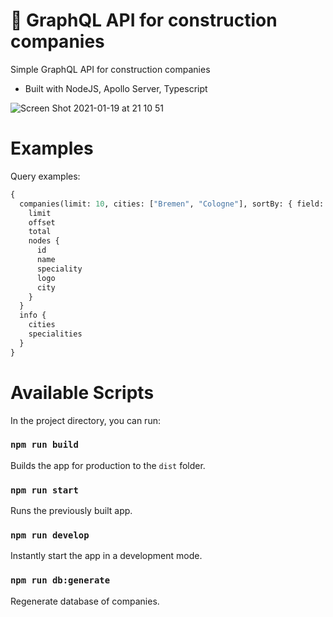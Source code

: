 # 🤖 GraphQL API for construction companies

Simple GraphQL API for construction companies

- Built with NodeJS, Apollo Server, Typescript

![Screen Shot 2021-01-19 at 21 10 51](https://user-images.githubusercontent.com/3536796/105075853-982ced80-5a8a-11eb-83d1-6a803e253e29.png)

# Examples

Query examples:

```graphql
{
  companies(limit: 10, cities: ["Bremen", "Cologne"], sortBy: { field: "name", order: desc } ) {
    limit
    offset
    total
    nodes {
      id
      name
      speciality
      logo
      city
    }
  }
  info {
    cities
    specialities
  }
}
```

# Available Scripts

In the project directory, you can run:

### `npm run build`

Builds the app for production to the `dist` folder.

### `npm run start`

Runs the previously built app.

### `npm run develop`

Instantly start the app in a development mode.

### `npm run db:generate`

Regenerate database of companies.
